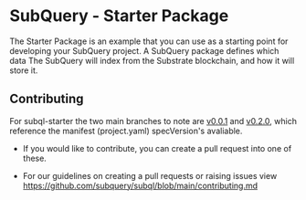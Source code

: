 # SubQuery - Starter Package

The Starter Package is an example that you can use as a starting point for developing your SubQuery project.
A SubQuery package defines which data The SubQuery will index from the Substrate blockchain, and how it will store it. 

## Contributing

For subql-starter the two main branches to note are [v0.0.1](https://github.com/subquery/subql-starter/tree/v0.0.1) and [v0.2.0](https://github.com/subquery/subql-starter/tree/v0.0.1), which reference the manifest (project.yaml) specVersion's avaliable.

- If you would like to contribute, you can create a pull request into one of these.

- For our guidelines on creating a pull requests or raising issues view https://github.com/subquery/subql/blob/main/contributing.md
